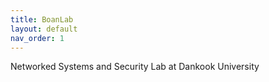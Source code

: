 ```yaml
---
title: BoanLab
layout: default
nav_order: 1
---
```


Networked Systems and Security Lab at Dankook University
